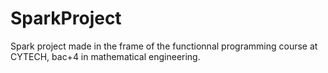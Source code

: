 # SparkProject
Spark project made in the frame of the functionnal programming course at CYTECH, bac+4 in mathematical engineering.
